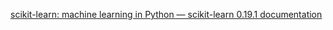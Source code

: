 [scikit-learn: machine learning in Python — scikit-learn 0.19.1 documentation](http://scikit-learn.org/stable/)
